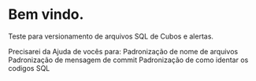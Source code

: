 # Bem vindo.
Teste para versionamento de arquivos SQL de Cubos e alertas.

Precisarei da Ajuda de vocês para:
    Padronização de nome de arquivos
    Padronização de mensagem de commit
    Padronização de como identar os codigos SQL
